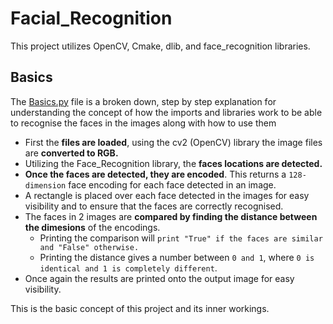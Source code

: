 # Facial_Recognition
This project utilizes OpenCV, Cmake, dlib, and face_recognition libraries.

## Basics
The [Basics.py](Basics.py) file is a broken down, step by step explanation for understanding the concept of how the imports and libraries work to be able to recognise the faces in the images along with how to use them

- First the **files are loaded**, using the cv2 (OpenCV) library the image files are **converted to RGB.**
- Utilizing the Face_Recognition library, the **faces locations are detected.**
- **Once the faces are detected, they are encoded**. This returns a ``128-dimension`` face encoding for each face detected in an image.
- A rectangle is placed over each face detected in the images for easy visibility and to ensure that the faces are correctly recognised.
- The faces in 2 images are **compared by finding the distance between the dimesions** of the encodings.
  - Printing the comparison will ``print "True" if the faces are similar and "False" otherwise.`` 
  - Printing the distance gives a number between ``0 and 1``, where ``0 is identical and 1 is completely different``.
- Once again the results are printed onto the output image for easy visibility.

This is the basic concept of this project and its inner workings. 
